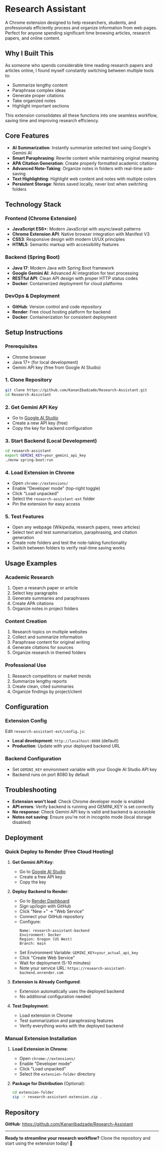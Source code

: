 # Research Assistant

A Chrome extension designed to help researchers, students, and professionals efficiently process and organize information from web pages. Perfect for anyone spending significant time browsing articles, research papers, and online content.

## Why I Built This

As someone who spends considerable time reading research papers and articles online, I found myself constantly switching between multiple tools to:
- Summarize lengthy content
- Paraphrase complex ideas
- Generate proper citations
- Take organized notes
- Highlight important sections

This extension consolidates all these functions into one seamless workflow, saving time and improving research efficiency.

## Core Features

- **AI Summarization**: Instantly summarize selected text using Google's Gemini AI
- **Smart Paraphrasing**: Rewrite content while maintaining original meaning
- **APA Citation Generation**: Create properly formatted academic citations
- **Advanced Note-Taking**: Organize notes in folders with real-time auto-saving
- **Text Highlighting**: Highlight web content and notes with multiple colors
- **Persistent Storage**: Notes saved locally, never lost when switching folders

## Technology Stack

### Frontend (Chrome Extension)
- **JavaScript ES6+**: Modern JavaScript with async/await patterns
- **Chrome Extension API**: Native browser integration with Manifest V3
- **CSS3**: Responsive design with modern UI/UX principles
- **HTML5**: Semantic markup with accessibility features

### Backend (Spring Boot)
- **Java 17**: Modern Java with Spring Boot framework
- **Google Gemini AI**: Advanced AI integration for text processing
- **RESTful API**: Clean API design with proper HTTP status codes
- **Docker**: Containerized deployment for cloud platforms

### DevOps & Deployment
- **GitHub**: Version control and code repository
- **Render**: Free cloud hosting platform for backend
- **Docker**: Containerization for consistent deployment

## Setup Instructions

### Prerequisites
- Chrome browser
- Java 17+ (for local development)
- Gemini API key (free from Google AI Studio)

### 1. Clone Repository
```bash
git clone https://github.com/KananIbadzade/Research-Assistant.git
cd Research-Assistant
```

### 2. Get Gemini API Key
- Go to [Google AI Studio](https://makersuite.google.com/app/apikey)
- Create a new API key (free)
- Copy the key for backend configuration

### 3. Start Backend (Local Development)
```bash
cd research-assistant
export GEMINI_KEY=your_gemini_api_key
./mvnw spring-boot:run
```

### 4. Load Extension in Chrome
- Open `chrome://extensions/`
- Enable "Developer mode" (top-right toggle)
- Click "Load unpacked"
- Select the `research-assistant-ext` folder
- Pin the extension for easy access

### 5. Test Features
- Open any webpage (Wikipedia, research papers, news articles)
- Select text and test summarization, paraphrasing, and citation generation
- Create note folders and test the note-taking functionality
- Switch between folders to verify real-time saving works

## Usage Examples

### Academic Research
1. Open a research paper or article
2. Select key paragraphs
3. Generate summaries and paraphrases
4. Create APA citations
5. Organize notes in project folders

### Content Creation
1. Research topics on multiple websites
2. Collect and summarize information
3. Paraphrase content for original writing
4. Generate citations for sources
5. Organize research in themed folders

### Professional Use
1. Research competitors or market trends
2. Summarize lengthy reports
3. Create clean, cited summaries
4. Organize findings by project/client

## Configuration

### Extension Config
Edit `research-assistant-ext/config.js`:
- **Local development**: `http://localhost:8080` (default)
- **Production**: Update with your deployed backend URL

### Backend Configuration
- Set `GEMINI_KEY` environment variable with your Google AI Studio API key
- Backend runs on port 8080 by default

## Troubleshooting

- **Extension won't load**: Check Chrome developer mode is enabled
- **API errors**: Verify backend is running and GEMINI_KEY is set correctly
- **No response**: Check Gemini API key is valid and backend is accessible
- **Notes not saving**: Ensure you're not in incognito mode (local storage disabled)

## Deployment

### Quick Deploy to Render (Free Cloud Hosting)

1. **Get Gemini API Key**:
   - Go to [Google AI Studio](https://makersuite.google.com/app/apikey)
   - Create a free API key
   - Copy the key

2. **Deploy Backend to Render**:
   - Go to [Render Dashboard](https://dashboard.render.com)
   - Sign up/login with GitHub
   - Click "New +" → "Web Service"
   - Connect your GitHub repository
   - Configure:
     ```
     Name: research-assistant-backend
     Environment: Docker
     Region: Oregon (US West)
     Branch: main
     ```
   - Set Environment Variable: `GEMINI_KEY=your_actual_api_key`
   - Click "Create Web Service"
   - Wait for deployment (5-10 minutes)
   - Note your service URL: `https://research-assistant-backend.onrender.com`

3. **Extension is Already Configured**:
   - Extension automatically uses the deployed backend
   - No additional configuration needed

4. **Test Deployment**:
   - Load extension in Chrome
   - Test summarization and paraphrasing features
   - Verify everything works with the deployed backend

### Manual Extension Installation

1. **Load Extension in Chrome**:
   - Open `chrome://extensions/`
   - Enable "Developer mode"
   - Click "Load unpacked"
   - Select the `extension-folder` directory

2. **Package for Distribution** (Optional):
   ```bash
   cd extension-folder
   zip -r research-assistant-extension.zip .
   ```

## Repository

**GitHub**: https://github.com/KananIbadzade/Research-Assistant

---

**Ready to streamline your research workflow?** Clone the repository and start using the extension today! 🚀